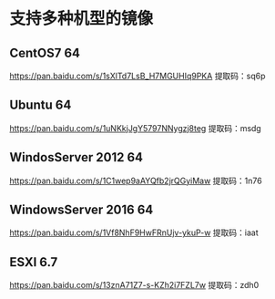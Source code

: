 # 支持多种机型的镜像

## CentOS7 64

https://pan.baidu.com/s/1sXlTd7LsB_H7MGUHIq9PKA 提取码：sq6p

## Ubuntu 64

https://pan.baidu.com/s/1uNKkjJgY5797NNygzj8teg 提取码：msdg

## WindosServer 2012 64

https://pan.baidu.com/s/1C1wep9aAYQfb2jrQGyiMaw 提取码：1n76

## WindowsServer 2016 64

https://pan.baidu.com/s/1Vf8NhF9HwFRnUjv-ykuP-w 提取码：iaat

## ESXI 6.7

https://pan.baidu.com/s/13znA71Z7-s-KZh2i7FZL7w 提取码：zdh0
